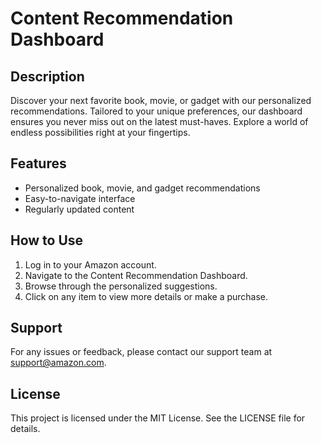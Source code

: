# Content Recommendation Dashboard

## Description
Discover your next favorite book, movie, or gadget with our personalized recommendations. Tailored to your unique preferences, our dashboard ensures you never miss out on the latest must-haves. Explore a world of endless possibilities right at your fingertips.

## Features
- Personalized book, movie, and gadget recommendations
- Easy-to-navigate interface
- Regularly updated content

## How to Use
1. Log in to your Amazon account.
2. Navigate to the Content Recommendation Dashboard.
3. Browse through the personalized suggestions.
4. Click on any item to view more details or make a purchase.

## Support
For any issues or feedback, please contact our support team at support@amazon.com.

## License
This project is licensed under the MIT License. See the LICENSE file for details.
